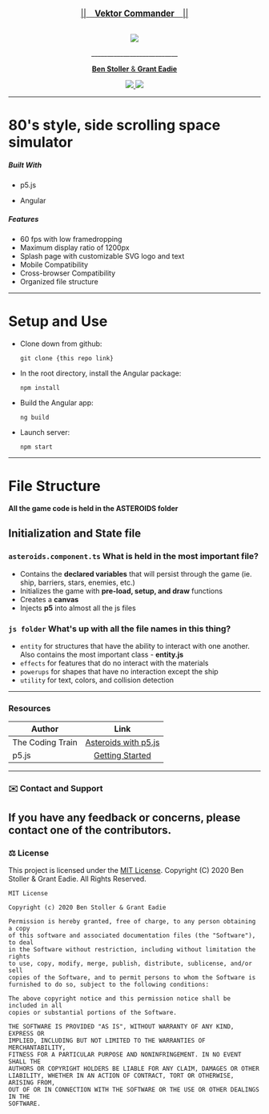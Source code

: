 <br>
<p align="center">
  <u><big>||&emsp;<b><u>Vektor Commander</u></b>&emsp;||</big></u>
</p>
<p align="center">
    <!-- Project Avatar/Logo -->
    <br>
    <a href="https://github.com/Murphynd">
        <img src="https://media.giphy.com/media/IKVSBHEn3essvA9qXR/giphy.gif">
    </a>
    <p align="center">
      ___________________________
    </p>
    <!-- GitHub Link -->
    <p align="center">
        <a href="https://github.com/stollersystem">
            <strong>Ben Stoller</strong> &
        </a>
        <a href="https://github.com/granteadie">
            <strong>Grant Eadie</strong>
        </a>
    </p>
    <!-- Project Shields -->
    <p align="center">
        <a href="https://github.com/murphynd/TapRoom/issues">
            <img src="https://img.shields.io/github/issues/LondresRi/README-Assistance?style=plastic">
        </a>
        <a href="https://opensource.org/licenses/MIT">
            <img src="https://img.shields.io/github/license/LondresRi/README-Assistance?color=orange&style=plastic">
        </a>
    </p>    
</p>

---

# **80's style, side scrolling space simulator**

##### Built With

- p5.js

- Angular


##### Features

- 60 fps with low framedropping
- Maximum display ratio of 1200px
- Splash page with customizable SVG logo and text
- Mobile Compatibility
- Cross-browser Compatibility
- Organized file structure


---

#  Setup and Use

- Clone down from github: 
  
  `git clone {this repo link}`

- In the root directory, install the Angular package: 

  `npm install`

- Build the Angular app: 

  `ng build`

- Launch server: 

  `npm start`

---
# File Structure

**All the game code is held in the ASTEROIDS folder**

## Initialization and State file

### `asteroids.component.ts` What is held in the most important file? 
- Contains the **declared variables** that will persist through the game (ie. ship, barriers, stars, enemies, etc.)
- Initializes the game with **pre-load, setup, and draw** functions 
- Creates a **canvas**
- Injects **p5** into almost all the js files

### `js folder` What's up with all the file names in this thing?
- `entity` for structures that have the ability to interact with one another. Also contains the most important class - **entity.js**
- `effects` for features that do no interact with the materials
- `powerups` for shapes that have no interaction except the ship
- `utility` for text, colors, and collision detection




---

### Resources

| Author                                |                                                    Link                                                    |
| ------------------------------------- | :--------------------------------------------------------------------------------------------------------: |
| The Coding Train                         | [Asteroids with p5.js](https://www.youtube.com/watch?v=hacZU523FyM) |
| p5.js|                 [Getting Started](https://p5js.org/)                  |

---

### ✉️ Contact and Support

## If you have any feedback or concerns, please contact one of the contributors.

### ⚖️ License

This project is licensed under the [MIT License](https://opensource.org/licenses/MIT). Copyright (C) 2020 Ben Stoller & Grant Eadie. All Rights Reserved.

```
MIT License

Copyright (c) 2020 Ben Stoller & Grant Eadie

Permission is hereby granted, free of charge, to any person obtaining a copy
of this software and associated documentation files (the "Software"), to deal
in the Software without restriction, including without limitation the rights
to use, copy, modify, merge, publish, distribute, sublicense, and/or sell
copies of the Software, and to permit persons to whom the Software is
furnished to do so, subject to the following conditions:

The above copyright notice and this permission notice shall be included in all
copies or substantial portions of the Software.

THE SOFTWARE IS PROVIDED "AS IS", WITHOUT WARRANTY OF ANY KIND, EXPRESS OR
IMPLIED, INCLUDING BUT NOT LIMITED TO THE WARRANTIES OF MERCHANTABILITY,
FITNESS FOR A PARTICULAR PURPOSE AND NONINFRINGEMENT. IN NO EVENT SHALL THE
AUTHORS OR COPYRIGHT HOLDERS BE LIABLE FOR ANY CLAIM, DAMAGES OR OTHER
LIABILITY, WHETHER IN AN ACTION OF CONTRACT, TORT OR OTHERWISE, ARISING FROM,
OUT OF OR IN CONNECTION WITH THE SOFTWARE OR THE USE OR OTHER DEALINGS IN THE
SOFTWARE.